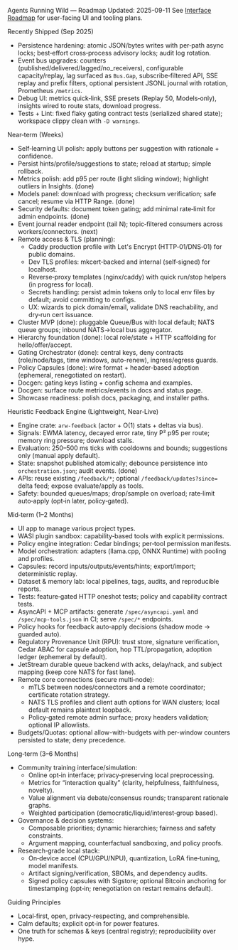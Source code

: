 Agents Running Wild — Roadmap
Updated: 2025-09-11
See [Interface Roadmap](INTERFACE_ROADMAP.md) for user-facing UI and tooling plans.

Recently Shipped (Sep 2025)
- Persistence hardening: atomic JSON/bytes writes with per‑path async locks; best‑effort cross‑process advisory locks; audit log rotation.
- Event bus upgrades: counters (published/delivered/lagged/no_receivers), configurable capacity/replay, lag surfaced as `Bus.Gap`, subscribe‑filtered API, SSE replay and prefix filters, optional persistent JSONL journal with rotation, Prometheus `/metrics`.
- Debug UI: metrics quick‑link, SSE presets (Replay 50, Models‑only), insights wired to route stats, download progress.
- Tests + Lint: fixed flaky gating contract tests (serialized shared state); workspace clippy clean with `-D warnings`.

Near‑term (Weeks)
- Self‑learning UI polish: apply buttons per suggestion with rationale + confidence.
- Persist hints/profile/suggestions to state; reload at startup; simple rollback.
- Metrics polish: add p95 per route (light sliding window); highlight outliers in Insights. (done)
- Models panel: download with progress; checksum verification; safe cancel; resume via HTTP Range. (done)
- Security defaults: document token gating; add minimal rate‑limit for admin endpoints. (done)
- Event journal reader endpoint (tail N); topic‑filtered consumers across workers/connectors. (next)
- Remote access & TLS (planning):
  - Caddy production profile with Let's Encrypt (HTTP‑01/DNS‑01) for public domains.
  - Dev TLS profiles: mkcert‑backed and internal (self‑signed) for localhost.
  - Reverse‑proxy templates (nginx/caddy) with quick run/stop helpers (in progress for local).
  - Secrets handling: persist admin tokens only to local env files by default; avoid committing to configs.
  - UX: wizards to pick domain/email, validate DNS reachability, and dry‑run cert issuance.
- Cluster MVP (done): pluggable Queue/Bus with local default; NATS queue groups; inbound NATS→local bus aggregator.
- Hierarchy foundation (done): local role/state + HTTP scaffolding for hello/offer/accept.
- Gating Orchestrator (done): central keys, deny contracts (role/node/tags, time windows, auto-renew), ingress/egress guards.
- Policy Capsules (done): wire format + header-based adoption (ephemeral, renegotiated on restart).
- Docgen: gating keys listing + config schema and examples.
- Docgen: surface route metrics/events in docs and status page.
- Showcase readiness: polish docs, packaging, and installer paths.

Heuristic Feedback Engine (Lightweight, Near‑Live)
- Engine crate: `arw-feedback` (actor + O(1) stats + deltas via bus).
- Signals: EWMA latency, decayed error rate, tiny P² p95 per route; memory ring pressure; download stalls.
- Evaluation: 250–500 ms ticks with cooldowns and bounds; suggestions only (manual apply default).
- State: snapshot published atomically; debounce persistence into `orchestration.json`; audit events. (done)
- APIs: reuse existing `/feedback/*`; optional `/feedback/updates?since=` delta feed; expose evaluate/apply as tools.
- Safety: bounded queues/maps; drop/sample on overload; rate‑limit auto‑apply (opt‑in later, policy‑gated).

Mid‑term (1–2 Months)
- UI app to manage various project types.
- WASI plugin sandbox: capability‑based tools with explicit permissions.
- Policy engine integration: Cedar bindings; per‑tool permission manifests.
- Model orchestration: adapters (llama.cpp, ONNX Runtime) with pooling and profiles.
- Capsules: record inputs/outputs/events/hints; export/import; deterministic replay.
- Dataset & memory lab: local pipelines, tags, audits, and reproducible reports.
- Tests: feature‑gated HTTP oneshot tests; policy and capability contract tests.
- AsyncAPI + MCP artifacts: generate `/spec/asyncapi.yaml` and `/spec/mcp-tools.json` in CI; serve `/spec/*` endpoints.
- Policy hooks for feedback auto‑apply decisions (shadow mode → guarded auto).
- Regulatory Provenance Unit (RPU): trust store, signature verification, Cedar ABAC for capsule adoption, hop TTL/propagation, adoption ledger (ephemeral by default).
- JetStream durable queue backend with acks, delay/nack, and subject mapping (keep core NATS for fast lane).
- Remote core connections (secure multi‑node):
  - mTLS between nodes/connectors and a remote coordinator; certificate rotation strategy.
  - NATS TLS profiles and client auth options for WAN clusters; local default remains plaintext loopback.
  - Policy‑gated remote admin surface; proxy headers validation; optional IP allowlists.
- Budgets/Quotas: optional allow-with-budgets with per-window counters persisted to state; deny precedence.

Long‑term (3–6 Months)
- Community training interface/simulation:
  - Online opt‑in interface; privacy‑preserving local preprocessing.
  - Metrics for “interaction quality” (clarity, helpfulness, faithfulness, novelty).
  - Value alignment via debate/consensus rounds; transparent rationale graphs.
  - Weighted participation (democratic/liquid/interest‑group based).
- Governance & decision systems:
  - Composable priorities; dynamic hierarchies; fairness and safety constraints.
  - Argument mapping, counterfactual sandboxing, and policy proofs.
- Research‑grade local stack:
  - On‑device accel (CPU/GPU/NPU), quantization, LoRA fine‑tuning, model manifests.
  - Artifact signing/verification, SBOMs, and dependency audits.
  - Signed policy capsules with Sigstore; optional Bitcoin anchoring for timestamping (opt‑in; renegotiation on restart remains default).

Guiding Principles
- Local‑first, open, privacy‑respecting, and comprehensible.
- Calm defaults; explicit opt‑in for power features.
- One truth for schemas & keys (central registry); reproducibility over hype.
